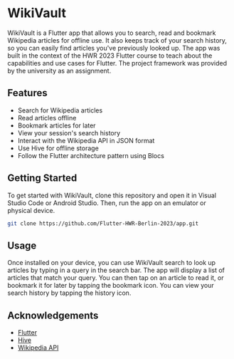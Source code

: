 # WikiVault

WikiVault is a Flutter app that allows you to search, read and bookmark Wikipedia articles for offline use. It also keeps track of your search history, so you can easily find articles you've previously looked up. The app was built in the context of the HWR 2023 Flutter course to teach about the capabilities and use cases for Flutter. The project framework was provided by the university as an assignment.


## Features

- Search for Wikipedia articles
- Read articles offline
- Bookmark articles for later
- View your session's search history
- Interact with the Wikipedia API in JSON format
- Use Hive for offline storage
- Follow the Flutter architecture pattern using Blocs


## Getting Started

To get started with WikiVault, clone this repository and open it in Visual Studio Code or Android Studio. Then, run the app on an emulator or physical device.

```sh
git clone https://github.com/Flutter-HWR-Berlin-2023/app.git
```


## Usage

Once installed on your device, you can use WikiVault search to look up articles by typing in a query in the search bar. The app will display a list of articles that match your query. You can then tap on an article to read it, or bookmark it for later by tapping the bookmark icon. You can view your search history by tapping the history icon.


## Acknowledgements

- [Flutter](https://flutter.dev/)
- [Hive](https://hive.dev/)
- [Wikipedia API](https://www.mediawiki.org/wiki/API:Main_page)